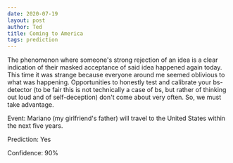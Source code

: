 ```yaml
---
date: 2020-07-19
layout: post
author: Ted
title: Coming to America
tags: prediction
---
```

The phenomenon where someone's strong rejection of an idea is a clear indication of their masked acceptance of said idea happened again today. This time it was strange because everyone around me seemed oblivious to what was happening.
Opportunities to honestly test and calibrate your bs-detector (to be fair this is not technically a case of bs, but rather of thinking out loud and of self-deception) don't come about very often. So, we must take advantage.

Event: Mariano (my girlfriend's father) will travel to the United States within the next five years.

Prediction: Yes

Confidence: 90%
